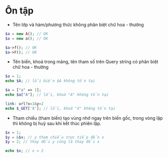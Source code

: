 # Ôn tập

* Tên lớp và hàm/phương thức không phân biệt chữ hoa - thường

```php
$a = new A(); // OK
$a = new a(); // OK

$a->f(); // OK
$a->F(); // OK
```

* Tên biến, khoá trong mảng, tên tham số trên Query string có phân biệt chữ hoa - thường

```php
$a = 1;
echo $A; // lỗi biến $A không tồn tại

$a = ["a" => 1];
echo $a["A"]; // lỗi, khoá "A" không tồn tại

link: url?x=1&y=2
echo $_GET['X']; // lỗi, khoá "X" không tồn tại
```

* Tham chiếu (tham biến) tạo vùng nhớ ngay trên biến gốc, trong vòng lặp thì không bị huỷ sau khi kết thúc phiên lặp.

```php
$x = 1;
$y = &$x; // y tham chiếu trực tiếp đến x
$y = 2; // thay đổi y cũng là thay đổi x

echo $x; // x = 2
```

